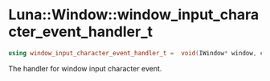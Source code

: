# Luna::Window::window_input_character_event_handler_t

```c++
using window_input_character_event_handler_t =  void(IWindow* window, c32 character)
```

The handler for window input character event. 

